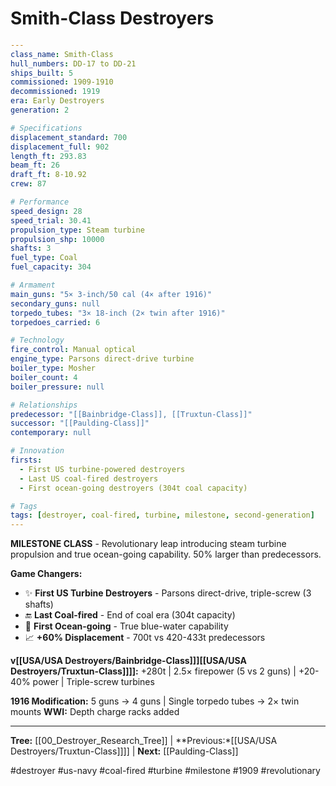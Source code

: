 # Smith-Class Destroyers

```yaml
---
class_name: Smith-Class
hull_numbers: DD-17 to DD-21
ships_built: 5
commissioned: 1909-1910
decommissioned: 1919
era: Early Destroyers
generation: 2

# Specifications
displacement_standard: 700
displacement_full: 902
length_ft: 293.83
beam_ft: 26
draft_ft: 8-10.92
crew: 87

# Performance
speed_design: 28
speed_trial: 30.41
propulsion_type: Steam turbine
propulsion_shp: 10000
shafts: 3
fuel_type: Coal
fuel_capacity: 304

# Armament
main_guns: "5× 3-inch/50 cal (4× after 1916)"
secondary_guns: null
torpedo_tubes: "3× 18-inch (2× twin after 1916)"
torpedoes_carried: 6

# Technology
fire_control: Manual optical
engine_type: Parsons direct-drive turbine
boiler_type: Mosher
boiler_count: 4
boiler_pressure: null

# Relationships
predecessor: "[[Bainbridge-Class]], [[Truxtun-Class]]"
successor: "[[Paulding-Class]]"
contemporary: null

# Innovation
firsts:
  - First US turbine-powered destroyers
  - Last US coal-fired destroyers
  - First ocean-going destroyers (304t coal capacity)

# Tags
tags: [destroyer, coal-fired, turbine, milestone, second-generation]
---
```

**MILESTONE CLASS** - Revolutionary leap introducing steam turbine propulsion and true ocean-going capability. 50% larger than predecessors.

**Game Changers:**
- ✨ **First US Turbine Destroyers** - Parsons direct-drive, triple-screw (3 shafts)
- 🔚 **Last Coal-fired** - End of coal era (304t capacity)
- 🌊 **First Ocean-going** - True blue-water capability
- 📈 **+60% Displacement** - 700t vs 420-433t predecessors

**v[[USA/USA Destroyers/Bainbridge-Class]]][[USA/USA Destroyers/Truxtun-Class]]]]:** +280t | 2.5× firepower (5 vs 2 guns) | +20-40% power | Triple-screw turbines

**1916 Modification:** 5 guns → 4 guns | Single torpedo tubes → 2× twin mounts
**WWI:** Depth charge racks added

---
**Tree:** [[00_Destroyer_Research_Tree]] | **Previous:*[[USA/USA Destroyers/Truxtun-Class]]]] | **Next:** [[Paulding-Class]]

#destroyer #us-navy #coal-fired #turbine #milestone #1909 #revolutionary
